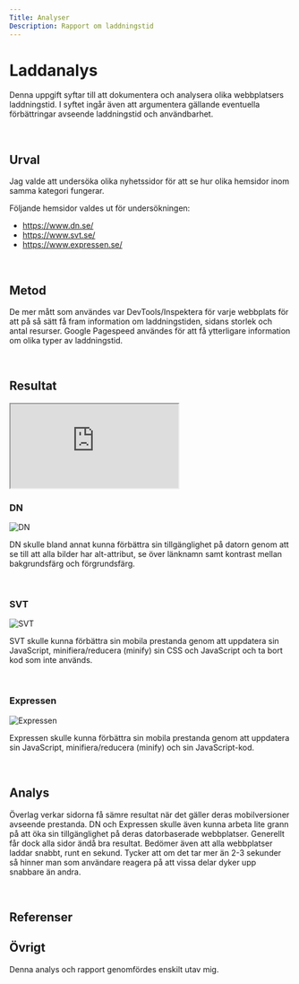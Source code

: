 ```yaml
---
Title: Analyser
Description: Rapport om laddningstid
---
```


Laddanalys
==========================

Denna uppgift syftar till att dokumentera och analysera olika webbplatsers laddningstid. I syftet ingår även att argumentera gällande eventuella förbättringar avseende laddningstid och användbarhet.

&nbsp;

Urval
-----------------------

Jag valde att undersöka olika nyhetssidor för att se hur olika hemsidor inom samma kategori fungerar.

Följande hemsidor valdes ut för undersökningen:
* https://www.dn.se/
* https://www.svt.se/
* https://www.expressen.se/

&nbsp;

Metod
-----------------------

De mer mått som användes var DevTools/Inspektera för varje webbplats för att på så sätt få fram information om laddningstiden, sidans storlek och antal resurser.
Google Pagespeed användes för att få ytterligare information om olika typer av laddningstid.  

&nbsp;

Resultat
-----------------------

<iframe src="https://docs.google.com/spreadsheets/d/e/2PACX-1vRmEgdI__LK8zu1lS3hlJ38MfzI_jxE7KoQgaLzt6lZw1llalojam5CUtlkPHV2PhsW-6BEhaL1p_q4/pubhtml?widget=true&amp;headers=false" title="Resultat"></iframe>

### DN

![DN](%assets_url%/img/DN_2022_11_27.png)

DN skulle bland annat kunna förbättra sin tillgänglighet på datorn genom att se till att alla bilder har alt-attribut, se över länknamn samt kontrast mellan bakgrundsfärg och förgrundsfärg.

&nbsp;

### SVT

![SVT](%assets_url%/img/SVT_2022_11_27.png)

SVT skulle kunna förbättra sin mobila prestanda genom att uppdatera sin JavaScript, minifiera/reducera (minify) sin CSS och JavaScript och ta bort kod som inte används.

&nbsp;

### Expressen

![Expressen](%assets_url%/img/Expressen_2022_11_27.png)

Expressen skulle kunna förbättra sin mobila prestanda genom att uppdatera sin JavaScript, minifiera/reducera (minify) och sin JavaScript-kod.

&nbsp;


Analys
-----------------------

Överlag verkar sidorna få sämre resultat när det gäller deras mobilversioner avseende prestanda. DN och Expressen skulle även kunna arbeta lite grann på att öka sin tillgänglighet på deras datorbaserade webbplatser. Generellt får dock alla sidor ändå bra resultat.
Bedömer även att alla webbplatser laddar snabbt, runt en sekund. Tycker att om det tar mer än 2-3 sekunder så hinner man som användare reagera på att vissa delar dyker upp snabbare än andra.

&nbsp;

Referenser
-----------------------



Övrigt
-----------------------

Denna analys och rapport genomfördes enskilt utav mig.
